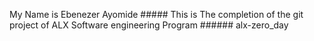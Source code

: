 My Name is Ebenezer Ayomide ##### This is The completion of the git project of ALX Software engineering Program  ###### alx-zero_day
